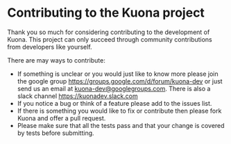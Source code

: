 # Contributing to the Kuona project

Thank you so much for considering contributing to the development of Kuona. This project can only succeed through community contributions from developers like yourself.

There are may ways to contribute:
* If something is unclear or you would just like to know more please join the google group https://groups.google.com/d/forum/kuona-dev or just send us an email at kuona-dev@googlegroups.com. There is also a slack channel https://kuonadev.slack.com
* If you notice a bug or think of a feature please add to the issues list.
* If there is something you would like to fix or contribute then please fork Kuona and offer a pull request.
* Please make sure that all the tests pass and that your change is covered by tests before submitting.
